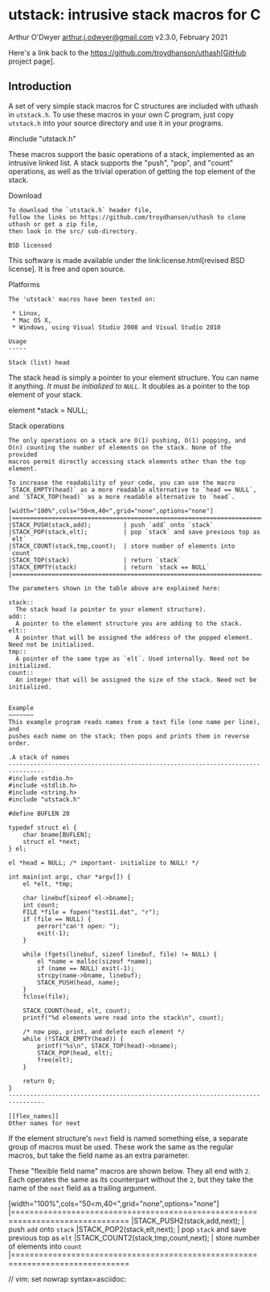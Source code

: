 utstack: intrusive stack macros for C
=====================================
Arthur O'Dwyer <arthur.j.odwyer@gmail.com>
v2.3.0, February 2021

Here's a link back to the https://github.com/troydhanson/uthash[GitHub project page].

Introduction
------------
A set of very simple stack macros for C structures are included with
uthash in `utstack.h`.  To use these macros in your own C program, just
copy `utstack.h` into your source directory and use it in your programs.

  #include "utstack.h"

These macros support the basic operations of a stack, implemented as
an intrusive linked list. A stack supports the "push", "pop", and "count"
operations, as well as the trivial operation of getting the top element
of the stack.

Download
~~~~~~~~
To download the `utstack.h` header file,
follow the links on https://github.com/troydhanson/uthash to clone uthash or get a zip file,
then look in the src/ sub-directory.

BSD licensed
~~~~~~~~~~~~
This software is made available under the
link:license.html[revised BSD license].
It is free and open source.

Platforms
~~~~~~~~~
The 'utstack' macros have been tested on:

 * Linux,
 * Mac OS X,
 * Windows, using Visual Studio 2008 and Visual Studio 2010

Usage
-----

Stack (list) head
~~~~~~~~~~~~~~~~~
The stack head is simply a pointer to your element structure. You can name it
anything. *It must be initialized to `NULL`*. It doubles as a pointer to the
top element of your stack.

  element *stack = NULL;

Stack operations
~~~~~~~~~~~~~~~
The only operations on a stack are O(1) pushing, O(1) popping, and
O(n) counting the number of elements on the stack. None of the provided
macros permit directly accessing stack elements other than the top element.

To increase the readability of your code, you can use the macro
`STACK_EMPTY(head)` as a more readable alternative to `head == NULL`,
and `STACK_TOP(head)` as a more readable alternative to `head`.

[width="100%",cols="50<m,40<",grid="none",options="none"]
|===============================================================================
|STACK_PUSH(stack,add);         | push `add` onto `stack`
|STACK_POP(stack,elt);          | pop `stack` and save previous top as `elt`
|STACK_COUNT(stack,tmp,count);  | store number of elements into `count`
|STACK_TOP(stack)               | return `stack`
|STACK_EMPTY(stack)             | return `stack == NULL`
|===============================================================================

The parameters shown in the table above are explained here:

stack::
  The stack head (a pointer to your element structure).
add::
  A pointer to the element structure you are adding to the stack.
elt::
  A pointer that will be assigned the address of the popped element. Need not be initialized.
tmp::
  A pointer of the same type as `elt`. Used internally. Need not be initialized.
count::
  An integer that will be assigned the size of the stack. Need not be initialized.


Example
~~~~~~~
This example program reads names from a text file (one name per line), and
pushes each name on the stack; then pops and prints them in reverse order.

.A stack of names
--------------------------------------------------------------------------------
#include <stdio.h>
#include <stdlib.h>
#include <string.h>
#include "utstack.h"

#define BUFLEN 20

typedef struct el {
    char bname[BUFLEN];
    struct el *next;
} el;

el *head = NULL; /* important- initialize to NULL! */

int main(int argc, char *argv[]) {
    el *elt, *tmp;

    char linebuf[sizeof el->bname];
    int count;
    FILE *file = fopen("test11.dat", "r");
    if (file == NULL) {
        perror("can't open: ");
        exit(-1);
    }

    while (fgets(linebuf, sizeof linebuf, file) != NULL) {
        el *name = malloc(sizeof *name);
        if (name == NULL) exit(-1);
        strcpy(name->bname, linebuf);
        STACK_PUSH(head, name);
    }
    fclose(file);

    STACK_COUNT(head, elt, count);
    printf("%d elements were read into the stack\n", count);

    /* now pop, print, and delete each element */
    while (!STACK_EMPTY(head)) {
        printf("%s\n", STACK_TOP(head)->bname);
        STACK_POP(head, elt);
        free(elt);
    }

    return 0;
}
--------------------------------------------------------------------------------

[[flex_names]]
Other names for next
~~~~~~~~~~~~~~~~~~~~
If the element structure's `next` field is named something else, a separate group
of macros must be used. These work the same as the regular macros, but take the
field name as an extra parameter.

These "flexible field name" macros are shown below. They all end with `2`. Each
operates the same as its counterpart without the `2`, but they take the name of
the `next` field as a trailing argument.

[width="100%",cols="50<m,40<",grid="none",options="none"]
|===============================================================================
|STACK_PUSH2(stack,add,next);         | push `add` onto `stack`
|STACK_POP2(stack,elt,next);          | pop `stack` and save previous top as `elt`
|STACK_COUNT2(stack,tmp,count,next);  | store number of elements into `count`
|===============================================================================


// vim: set nowrap syntax=asciidoc: